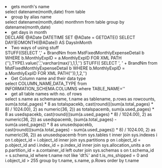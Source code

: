 <li>gets month's name
<br>
select datename(month,date) from table

<li>group by alias name
<br>
select datename(month,date) monthnm from table group by datename(month,date)

<li>get days in month
<br>
DECLARE @ADate DATETIME
SET @ADate = GETDATE()
SELECT DAY(EOMONTH(@ADate)) AS DaysInMonth

<li>Two ways of using stuff
<br>
STUFF((SELECT ',' + BrandNm from MstFixedMonthlyExpenseDetail b WHERE b.MonthlyExpID = a.MonthlyExpID FOR XML PATH (''),TYPE).value('.','varchar(max)'),1,1,'')
STUFF(( SELECT ', ' + BrandNm from MstFixedMonthlyExpenseDetail b WHERE b.MonthlyExpID = a.MonthlyExpID FOR XML PATH('')),1,2,'')

<li>Get Column name and their data type
<br>
select COLUMN_NAME,DATA_TYPE from INFORMATION_SCHEMA.COLUMNS where TABLE_NAME='<TableName>'

<li>get all table names with no. of rows
<br>
select
    s.name as schemaname,
    t.name as tablename,
    p.rows as rowcounts,
    sum(a.total_pages) * 8 as totalspacekb, 
    cast(round(((sum(a.total_pages) * 8) / 1024.00), 2) as numeric(36, 2)) as totalspacemb,
    sum(a.used_pages) * 8 as usedspacekb, 
    cast(round(((sum(a.used_pages) * 8) / 1024.00), 2) as numeric(36, 2)) as usedspacemb, 
    (sum(a.total_pages) - sum(a.used_pages)) * 8 as unusedspacekb,
    cast(round(((sum(a.total_pages) - sum(a.used_pages)) * 8) / 1024.00, 2) as numeric(36, 2)) as unusedspacemb
from
    sys.tables t
inner join     
    sys.indexes i on t.object_id = i.object_id
inner join
    sys.partitions p on i.object_id = p.object_id and i.index_id = p.index_id
inner join
    sys.allocation_units a on p.partition_id = a.container_id
left outer join
    sys.schemas s on t.schema_id = s.schema_id
where
    t.name not like 'dt%' 
    and t.is_ms_shipped = 0
    and i.object_id > 255 
group by 
    t.name, s.name, p.Rows
order by
    t.name

